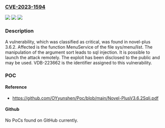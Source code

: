 ### [CVE-2023-1594](https://cve.mitre.org/cgi-bin/cvename.cgi?name=CVE-2023-1594)
![](https://img.shields.io/static/v1?label=Product&message=novel-plus&color=blue)
![](https://img.shields.io/static/v1?label=Version&message=%3D%203.6.2%20&color=brighgreen)
![](https://img.shields.io/static/v1?label=Vulnerability&message=CWE-89%20SQL%20Injection&color=brighgreen)

### Description

A vulnerability, which was classified as critical, was found in novel-plus 3.6.2. Affected is the function MenuService of the file sys/menu/list. The manipulation of the argument sort leads to sql injection. It is possible to launch the attack remotely. The exploit has been disclosed to the public and may be used. VDB-223662 is the identifier assigned to this vulnerability.

### POC

#### Reference
- https://github.com/OYyunshen/Poc/blob/main/Novel-PlusV3.6.2Sqli.pdf

#### Github
No PoCs found on GitHub currently.

